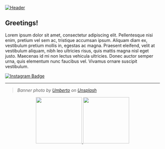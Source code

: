 [![Header](https://raw.githubusercontent.com/iago-r/iago-r/main/images/readme_header.png "Header")](https://github.com/iago-r)

## Greetings!
Lorem ipsum dolor sit amet, consectetur adipiscing elit. Pellentesque nisi enim, pretium vel sem ac, tristique accumsan ipsum. Aliquam diam ex, vestibulum pretium mollis in, egestas ac magna. Praesent eleifend, velit at vestibulum aliquam, nibh leo ultricies risus, quis mattis magna nisl eget justo. Maecenas id mi non lectus vehicula ultricies. Donec auctor semper urna, quis elementum nunc faucibus vel. Vivamus ornare suscipit vestibulum.

<!--[![Linkedin Badge](https://img.shields.io/badge/-LinkedIn-0e76a8?style=flat-square&logo=Linkedin&logoColor=white)](https://linkedin.com/in/gapur-kassym)
[![Website Badge](https://img.shields.io/badge/Website-3b5998?style=flat-square&logo=google-chrome&logoColor=white)](https://gkassym.netlify.app)
[![Twitter Badge](https://img.shields.io/badge/-Twitter-00acee?style=flat-square&logo=Twitter&logoColor=white)](https://twitter.com/GKassym)-->
[![Instagram Badge](https://img.shields.io/badge/-Instagram-e4405f?style=flat-square&logo=Instagram&logoColor=white)](https://instagram.com/iago.srios/)
<!--[![Medium Badge](https://img.shields.io/badge/medium-%2312100E.svg?&style=for-square&logo=medium&logoColor=white)](https://gapur-kassym.medium.com/)
[![Telegram Badge](https://img.shields.io/badge/-Telegram-0088cc?style=flat-square&logo=Telegram&logoColor=white)](https://t.me/GKassym)-->
---
<!--
**iago-r/iago-r** is a ✨ _special_ ✨ repository because its `README.md` (this file) appears on your GitHub profile.

Here are some ideas to get you started:

- 🔭 I’m currently working on ...
- 🌱 I’m currently learning ...
- 👯 I’m looking to collaborate on ...
- 🤔 I’m looking for help with ...
- 💬 Ask me about ...
- 📫 How to reach me: ...
- 😄 Pronouns: ...
- ⚡ Fun fact: ...
-->

> *Banner photo by [Umberto](https://unsplash.com/@umby?utm_source=unsplash&utm_medium=referral&utm_content=creditCopyText) on [Unsplash](https://unsplash.com/?utm_source=unsplash&utm_medium=referral&utm_content=creditCopyText)*


<div align="center">
  <a href="https://github.com/iago-r">
  <img height="150em" src="https://github-readme-stats.vercel.app/api?username=iago-r&show_icons=true&icon_color=F9E79F&text_color=718096&bg_color=ffffff00&hide_title=true&include_all_commits=true&count_private=true&hide_border=true&theme=noctis_minimus"/>
  <img height="150em" src="https://github-readme-stats.vercel.app/api/top-langs/?username=iago-r&layout=compact&langs_count=7&theme=ayu-mirage"/>
</div>
  
  
